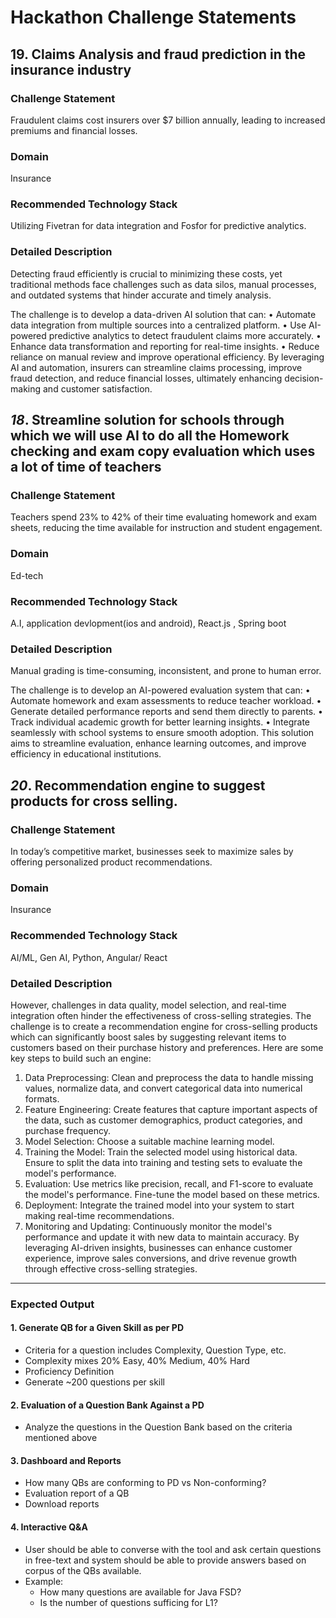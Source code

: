 # Hackathon Challenge Statements

## 19. Claims Analysis and fraud prediction in the insurance industry

### Challenge Statement
Fraudulent claims cost insurers over $7 billion annually, leading to increased premiums and financial losses.

### Domain
Insurance

### Recommended Technology Stack
Utilizing Fivetran for data integration and Fosfor for predictive analytics.

### Detailed Description
Detecting fraud efficiently is crucial to minimizing these costs, yet traditional methods face challenges such as data silos, manual processes, and outdated systems that hinder accurate and timely analysis.

The challenge is to develop a data-driven AI solution that can:
• Automate data integration from multiple sources into a centralized platform.
• Use AI-powered predictive analytics to detect fraudulent claims more accurately.
• Enhance data transformation and reporting for real-time insights.
• Reduce reliance on manual review and improve operational efficiency.
By leveraging AI and automation, insurers can streamline claims processing, improve fraud detection, and reduce financial losses, ultimately enhancing decision-making and customer satisfaction.

## *18*. Streamline solution for schools through which we will use AI to do all the Homework checking and exam copy evaluation which uses a lot of time of teachers

### Challenge Statement
Teachers spend 23% to 42% of their time evaluating homework and exam sheets, reducing the time available for instruction and student engagement.

### Domain
Ed-tech

### Recommended Technology Stack
A.I, application devlopment(ios and android), React.js , Spring boot

### Detailed Description
Manual grading is time-consuming, inconsistent, and prone to human error.

The challenge is to develop an AI-powered evaluation system that can:
• Automate homework and exam assessments to reduce teacher workload.
• Generate detailed performance reports and send them directly to parents.
• Track individual academic growth for better learning insights.
• Integrate seamlessly with school systems to ensure smooth adoption.
This solution aims to streamline evaluation, enhance learning outcomes, and improve efficiency in educational institutions.


## *20*. Recommendation engine to suggest products for cross selling.

### Challenge Statement
In today’s competitive market, businesses seek to maximize sales by offering personalized product recommendations.

### Domain
Insurance

### Recommended Technology Stack
AI/ML, Gen AI, Python, Angular/ React

### Detailed Description
However, challenges in data quality, model selection, and real-time integration often hinder the effectiveness of cross-selling strategies. The challenge is to create a recommendation engine for cross-selling products which can significantly boost sales by suggesting relevant items to customers based on their purchase history and preferences. Here are some key steps to build such an engine:
1. Data Preprocessing: Clean and preprocess the data to handle missing values, normalize data, and convert categorical data into numerical formats.
2. Feature Engineering: Create features that capture important aspects of the data, such as customer demographics, product categories, and purchase frequency.
3. Model Selection: Choose a suitable machine learning model.
4. Training the Model: Train the selected model using historical data. Ensure to split the data into training and testing sets to evaluate the model's performance.
5. Evaluation: Use metrics like precision, recall, and F1-score to evaluate the model's performance. Fine-tune the model based on these metrics.
6. Deployment: Integrate the trained model into your system to start making real-time recommendations.
7. Monitoring and Updating: Continuously monitor the model's performance and update it with new data to maintain accuracy.
By leveraging AI-driven insights, businesses can enhance customer experience, improve sales conversions, and drive revenue growth through effective cross-selling strategies.

---
### Expected Output

#### 1. Generate QB for a Given Skill as per PD
* Criteria for a question includes Complexity, Question Type, etc.
* Complexity mixes 20% Easy, 40% Medium, 40% Hard
* Proficiency Definition
* Generate ~200 questions per skill

#### 2. Evaluation of a Question Bank Against a PD
* Analyze the questions in the Question Bank based on the criteria mentioned above

#### 3. Dashboard and Reports
* How many QBs are conforming to PD vs Non-conforming?
* Evaluation report of a QB
* Download reports

#### 4. Interactive Q&A
* User should be able to converse with the tool and ask certain questions in free-text and system should be able to provide answers based on corpus of the QBs available.
* Example:
  * How many questions are available for Java FSD?
  * Is the number of questions sufficing for L1?
